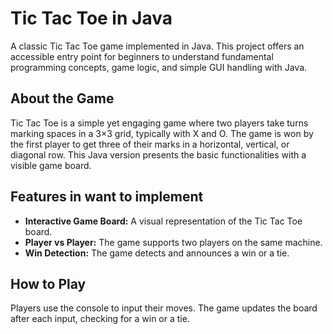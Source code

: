 # Tic Tac Toe in Java

A classic Tic Tac Toe game implemented in Java. This project offers an accessible entry point for beginners to understand fundamental programming concepts, game logic, and simple GUI handling with Java.

## About the Game

Tic Tac Toe is a simple yet engaging game where two players take turns marking spaces in a 3×3 grid, typically with X and O. The game is won by the first player to get three of their marks in a horizontal, vertical, or diagonal row. This Java version presents the basic functionalities with a visible game board.

## Features in want to implement

- **Interactive Game Board:** A visual representation of the Tic Tac Toe board.
- **Player vs Player:** The game supports two players on the same machine.
- **Win Detection:** The game detects and announces a win or a tie.

## How to Play

Players use the console to input their moves. The game updates the board after each input, checking for a win or a tie.

